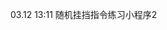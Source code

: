 03.12 13:11
随机挂挡指令练习小程序2
<script>
        $(function () {
            $("input[id=abc").click(function () {
                var arr = [];
                $("input[id=abc").each(function () {
                    if(this.checked){
                        arr.push(this.value);
                    }else{
                        var index = arr.indexOf(this.value);
                        if(index != -1){
                            arr[index] = "";
                        }
                    }
                });
                
    
    
                
var  y=Math.floor(Math.random()*0+0); 

            
var  y3="、"; 

                
                
var colorsxy = ['y1','y2'];



var xy = colorsxy[(Math.floor(Math.random() * (colorsxy.length)))]

var y2="+";



var  y1="#近光状态#";


var  y2="#远光状态#";



 
var colorsaayy=[y1,y2,y3,y4,y5];




var yy2=colorsaayy[(Math.floor(Math.random() * (colorsaayy.length)))]



var a="夜间通过拱桥";


var b="夜间通过坡路";


var c="夜间通过急弯";


var d="夜间通过人行横道";



var e="夜间通过没有交通信号灯控制的路口";



var f="夜间超越前方车辆";



var g="远近光交替题，#灯光状态#:在远光状态上，先变回近光再做远近光交替";


var g2="远近光交替题，#灯光状态#在近光状态上，直接做远近光交替";




var h="夜间与机动车会车";


var i="夜间通过有交通信号灯控制的路口";



var j="夜间同方向近距离跟车行驶";



var k="夜间在照明良好的道路上行驶";




var l="夜间在有路灯的道路上行驶";




var m="/*夜间直行通过路口*/";




var n="近光题，#灯光状态#在远光状态上变回近光";

var n2="近光题，#灯光状态#在近光状态上不用动";



var o="路边临时停车";


var p="路边临时停车,需要开启小灯,双闪";



var p2="(注意路边临时停车，#灯光状态#,如果在远光灯上听到以上语音,需要先变回近光灯再开启小灯双闪)";



var p3="(注意路边临时停车#灯光状态#,如果在近光灯上听到以上语音,开启小灯双闪即可)";




var q="/ * 夜间在道路上发生交通事故(故障)妨碍交通难以移动 */";



var r="夜间在没有路灯照明不良条件下行驶";



var r2="夜间在没有路灯照明不良条件下行驶(注意,仅此一句需要将灯光停留在远光灯上)";




var s="没有路灯照明不良";


var t="有路灯照明良好";


var u="没有交通信号灯";


var v="路口直行，直行通过";


var w="/*夜间直行通过路口*/";


var x="超越前方车辆";


var y="近距离跟车";


var z="模拟夜间考试完成请关闭所有灯光请起步继续完成考试";



var colorsxy = [a,b,c,d,e,f,g,h,i,j,k,l,m,n,o,p,q,r,s,t,u,v,w,x,y,z];





var xy2 = colorsxy[(Math.floor(Math.random() * (colorsxy.length)))]

var y2="+";



var gd1="1挡怎么挂#左靠上";



var gd2="2挡怎么挂#左靠下";



var gd3="3挡怎么挂#直上推";



var gd4="4挡怎么挂#直下拉";




var gd5="1挡升2挡怎么挂";

var gd6="2挡升3挡怎么挂";

var gd7="3挡升4挡怎么挂";


var gd8="4挡降3挡怎么挂";

var gd9="3挡降2挡怎么挂";

var gd10="2挡降1挡怎么挂";


//加挡先加速，快松离合给油


//减挡先减速，慢松离合


//练习，从1挡加到4挡，再从4挡降到1挡

//练习加减挡，熟悉挡位，切换熟练




var colorsgd = [gd1,gd2,gd3,gd4,gd5,gd6,gd7,gd8,gd9,gd10];






var gd= colorsgd[(Math.floor(Math.random() * (colorsgd.length)))]





 
                
                $("#"+xy).text(arr.join(",")+y2+y3+xy2+yy2+y2+gd);
   
            })
        });
</script>
    
    
    
<script>
        $(function () {
            $("input[id=abu").click(function () {
                var arr = [];
                $("input[id=abu").each(function () {
                    if(this.checked){
                        arr.push(this.value);
                    }else{
                        var index = arr.indexOf(this.value);
                        if(index != -1){
                            arr[index] = "";
                        }
                    }
                });
                
                
                
var  yy=Math.floor(Math.random()*0+0); 

            
var  y3="、"; 

                
                
var colorsyx = ['spanId3','spanId3'];



var xyz = colorsyx[(Math.floor(Math.random() * (colorsyx.length)))]



var y2="+";




var  y1="#近光状态#";


var  y2="#远光状态#";



 
var colorsaayy=[y1,y2];




var yy2=colorsaayy[(Math.floor(Math.random() * (colorsaayy.length)))]



var a="夜间通过拱桥";


var b="夜间通过坡路";


var c="夜间通过急弯";


var d="夜间通过人行横道";



var e="夜间通过没有交通信号灯控制的路口";



var f="夜间超越前方车辆";



var g="远近光交替题，#灯光状态#:在远光状态上，先变回近光再做远近光交替";


var g2="远近光交替题，#灯光状态#在近光状态上，直接做远近光交替";




var h="夜间与机动车会车";


var i="夜间通过有交通信号灯控制的路口";



var j="夜间同方向近距离跟车行驶";



var k="夜间在照明良好的道路上行驶";




var l="夜间在有路灯的道路上行驶";




var m="/*夜间直行通过路口*/";




var n="近光题，#灯光状态#在远光状态上变回近光";

var n2="近光题，#灯光状态#在近光状态上不用动";



var o="路边临时停车";


var p="路边临时停车,需要开启小灯,双闪";



var p2="(注意路边临时停车，#灯光状态#,如果在远光灯上听到以上语音,需要先变回近光灯再开启小灯双闪)";



var p3="(注意路边临时停车#灯光状态#,如果在近光灯上听到以上语音,开启小灯双闪即可)";




var q="/ * 夜间在道路上发生交通事故(故障)妨碍交通难以移动 */";



var r="夜间在没有路灯照明不良条件下行驶";



var r2="夜间在没有路灯照明不良条件下行驶(注意,仅此一句需要将灯光停留在远光灯上)";




var s="没有路灯照明不良";


var t="有路灯照明良好";


var u="没有交通信号灯";


var v="路口直行，直行通过";


var w="/*夜间直行通过路口*/";


var x="超越前方车辆";


var y="近距离跟车";


var z="模拟夜间考试完成请关闭所有灯光请起步继续完成考试";





var colorsxy = [a,b,c,d,e,f,g,h,i,j,k,l,m,n,o,p,q,r,s,t,u,v,w,x,y,z];



var xy2 = colorsxy[(Math.floor(Math.random() * (colorsxy.length)))]

var y2="+";

 


var gd1="1挡怎么挂#左靠上";



var gd2="2挡怎么挂#左靠下";



var gd3="3挡怎么挂#直上推";



var gd4="4挡怎么挂#直下拉";




var gd5="1挡升2挡怎么挂";


//1升2，拉到空挡左靠下

var gd6="2挡升3挡怎么挂";


//2升3，推到空挡直上挂

var gd7="3挡升4挡怎么挂";


//3升4，直下拉挂4挡

var gd8="4挡降3挡怎么挂";


//4降3，向上直推是3挡

var gd9="3挡降2挡怎么挂";

//3降2，拉到空挡左靠下

var gd10="2挡降1挡怎么挂";


//2降1，推到空挡，左靠上

//

//加挡先加速，快松离合给油


//减挡先减速，慢松离合


//练习，从1挡加到4挡，再从4挡降到1挡

//练习加减挡，熟悉挡位，切换熟练




var colorsgd = [gd1,gd2,gd3,gd4,gd5,gd6,gd7,gd8,gd9,gd10];






var gd= colorsgd[(Math.floor(Math.random() * (colorsgd.length)))]





                
                $("#"+xyz).text(arr.join(",")+y2+yy+y3+y2+gd);
                

            })
        });



</script>
    
    
